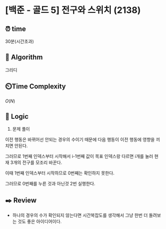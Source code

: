 # [백준 - 골드 5] 전구와 스위치 (2138)

## ⏰  **time**

30분(시간초과)

## :pushpin: **Algorithm**

그리디

## ⏲️**Time Complexity**

$O(N)$

## :round_pushpin: **Logic**
1. 문제 풀이

이전 행동은 바뀌어선 안되는 경우의 수이기 때문에 다음 행동이 이전 행동에 영향을 끼치면 안된다.

그러므로 1번째 인덱스부터 시작해서 i-1번째 값이 목표 인덱스랑 다르면 i개를 눌러 현재 3개의 전구를 모조리 바꾼다.

이때 1번째 인덱스부터 시작하므로 0번째는 확인하지 못한다.

그러므로 0번째를 누른 것과 아닌것 2번 실행한다.

## :black_nib: **Review**
- 하나의 경우의 수가 확인되지 않는다면 시간복잡도를 생각해서 그냥 한번 더 돌려보는 것도 좋은 아이디어이다.
